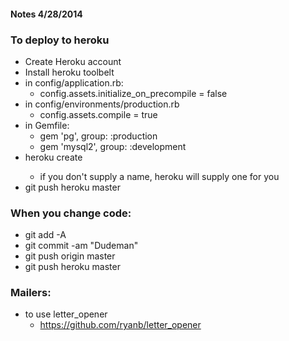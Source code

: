 #### Notes 4/28/2014

### To deploy to heroku

- Create Heroku account
- Install heroku toolbelt
- in config/application.rb:
  - config.assets.initialize_on_precompile = false
- in config/environments/production.rb
  - config.assets.compile = true
- in Gemfile:
  - gem 'pg', group: :production
  - gem 'mysql2', group: :development
- heroku create <name>
  - if you don't supply a name, heroku will supply one for you
- git push heroku master


### When you change code:

- git add -A
- git commit -am "Dudeman"
- git push origin master
- git push heroku master


### Mailers:

- to use letter_opener
  - https://github.com/ryanb/letter_opener
